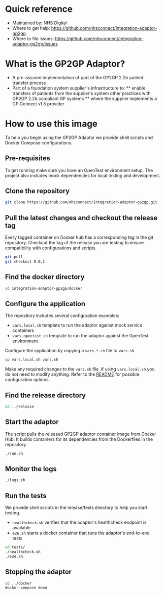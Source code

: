 # Quick reference
- Maintained by: NHS Digital
- Where to get help: https://github.com/nhsconnect/integration-adaptor-gp2gp
- Where to file issues: https://github.com/nhsconnect/integration-adaptor-gp2gp/issues

# What is the GP2GP Adaptor?
* A pre-assured implementation of part of the GP2GP 2.2b patient transfer process
* Part of a foundation system supplier's infrastructure to:
** enable transfers of patients from the supplier's system other practices with GP2GP 2.2b compliant GP systems
** where the supplier implements a GP Connect v1.5 provider

# How to use this image

To help you begin using the GP2GP Adaptor we provide shell scripts and Docker Compose configurations.

## Pre-requisites

To get running make sure you have an OpenTest environment setup. The project also includes mock dependencies for local
testing and development.

## Clone the repository

```bash
git clone https://github.com/nhsconnect/integration-adaptor-gp2gp.git
```

## Pull the latest changes and checkout the release tag

Every tagged container on Docker hub has a corresponding tag in the git repository. Checkout the tag of the release 
you are testing to ensure compatibility with configurations and scripts.

```bash
git pull
git checkout 0.0.1
```

## Find the docker directory

```bash
cd integration-adaptor-gp2gp/docker
```

## Configure the application

The repository includes several configuration examples:
* `vars.local.sh` template to run the adaptor against mock service containers
* `vars.opentest.sh` template to run the adaptor against the OpenTest environment

Configure the application by copying a `vars.*.sh` file to `vars.sh`

```bash
cp vars.local.sh vars.sh
```

Make any required changes to the `vars.sh` file. If using `vars.local.sh` you do not need to modify anything. Refer
to the [README](https://github.com/nhsconnect/integration-adaptor-gp2gp/blob/0.0.1/README.md) for possible configuration
options.

## Find the release directory

```bash
cd ../release
```

## Start the adaptor

The script pulls the released GP2GP adaptor container image from Docker Hub. It builds containers for its dependencies
from the Dockerfiles in the repository.

```bash
./run.sh
```

## Monitor the logs

```bash
./logs.sh
```

## Run the tests

We provide shell scripts in the release/tests directory to help you start testing.

* `healthcheck.sh` verifies that the adaptor's healthcheck endpoint is available
* `e2e.sh` starts a docker container that runs the adaptor's end-to-end tests

```bash
cd tests/
./healthcheck.sh
./e2e.sh
```

## Stopping the adaptor
```bash
cd ../docker
docker-compose down
```